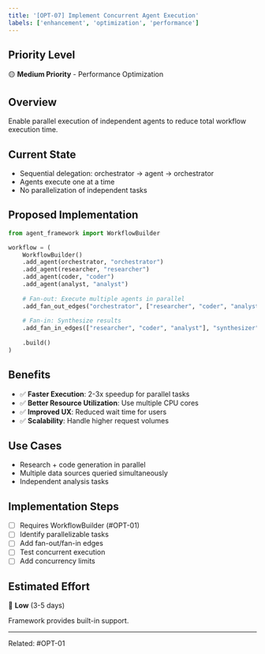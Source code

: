 ```yaml
---
title: '[OPT-07] Implement Concurrent Agent Execution'
labels: ['enhancement', 'optimization', 'performance']
---
```


## Priority Level
🟡 **Medium Priority** - Performance Optimization

## Overview
Enable parallel execution of independent agents to reduce total workflow execution time.

## Current State
- Sequential delegation: orchestrator → agent → orchestrator
- Agents execute one at a time
- No parallelization of independent tasks

## Proposed Implementation

```python
from agent_framework import WorkflowBuilder

workflow = (
    WorkflowBuilder()
    .add_agent(orchestrator, "orchestrator")
    .add_agent(researcher, "researcher")
    .add_agent(coder, "coder")
    .add_agent(analyst, "analyst")
    
    # Fan-out: Execute multiple agents in parallel
    .add_fan_out_edges("orchestrator", ["researcher", "coder", "analyst"])
    
    # Fan-in: Synthesize results
    .add_fan_in_edges(["researcher", "coder", "analyst"], "synthesizer")
    
    .build()
)
```

## Benefits
- ✅ **Faster Execution**: 2-3x speedup for parallel tasks
- ✅ **Better Resource Utilization**: Use multiple CPU cores
- ✅ **Improved UX**: Reduced wait time for users
- ✅ **Scalability**: Handle higher request volumes

## Use Cases
- Research + code generation in parallel
- Multiple data sources queried simultaneously
- Independent analysis tasks

## Implementation Steps
- [ ] Requires WorkflowBuilder (#OPT-01)
- [ ] Identify parallelizable tasks
- [ ] Add fan-out/fan-in edges
- [ ] Test concurrent execution
- [ ] Add concurrency limits

## Estimated Effort
🔨 **Low** (3-5 days)

Framework provides built-in support.

---
Related: #OPT-01
